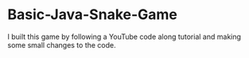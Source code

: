 # Basic-Java-Snake-Game
I built this game by following a YouTube code along tutorial and making some small changes to the code.

